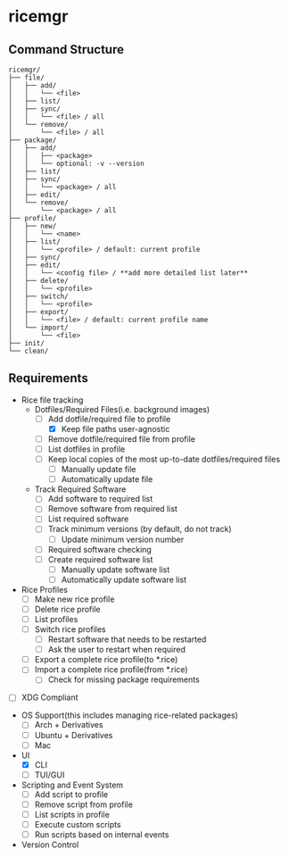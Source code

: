 # ricemgr
## Command Structure
```
ricemgr/
├── file/
│   ├── add/
│   │   └── <file>
│   ├── list/
│   ├── sync/
│   │   └── <file> / all
│   └── remove/
│       └── <file> / all
├── package/
│   ├── add/
│   │   ├── <package>
│   │   └── optional: -v --version
│   ├── list/
│   ├── sync/
│   │   └── <package> / all
│   ├── edit/
│   └── remove/
│       └── <package> / all
├── profile/
│   ├── new/
│   │   └── <name>
│   ├── list/
│   │   └── <profile> / default: current profile
│   ├── sync/
│   ├── edit/
│   │   └── <config file> / **add more detailed list later**
│   ├── delete/
│   │   └── <profile>
│   ├── switch/
│   │   └── <profile>
│   ├── export/
│   │   └── <file> / default: current profile name
│   └── import/
│       └── <file>
├── init/
└── clean/
```

## Requirements
- Rice file tracking
  - Dotfiles/Required Files(i.e. background images)
    - [ ] Add dotfile/required file to profile
      - [x] Keep file paths user-agnostic
    - [ ] Remove dotfile/required file from profile
    - [ ] List dotfiles in profile
    - [ ] Keep local copies of the most up-to-date dotfiles/required files
      - [ ] Manually update file
      - [ ] Automatically update file
  - Track Required Software
    - [ ] Add software to required list
    - [ ] Remove software from required list
    - [ ] List required software
    - [ ] Track minimum versions (by default, do not track)
      - [ ] Update minimum version number
    - [ ] Required software checking
    - [ ] Create required software list
      - [ ] Manually update software list
      - [ ] Automatically update software list
- Rice Profiles
  - [ ] Make new rice profile
  - [ ] Delete rice profile
  - [ ] List profiles
  - [ ] Switch rice profiles
    - [ ] Restart software that needs to be restarted
    - [ ] Ask the user to restart when required
  - [ ] Export a complete rice profile(to *.rice)
  - [ ] Import a complete rice profile(from *.rice)
    - [ ] Check for missing package requirements
- [ ] XDG Compliant
- OS Support(this includes managing rice-related packages)
  - [ ] Arch + Derivatives
  - [ ] Ubuntu + Derivatives
  - [ ] Mac
- UI
  - [x] CLI
  - [ ] TUI/GUI
- Scripting and Event System
  - [ ] Add script to profile
  - [ ] Remove script from profile
  - [ ] List scripts in profile
  - [ ] Execute custom scripts
  - [ ] Run scripts based on internal events
- Version Control
